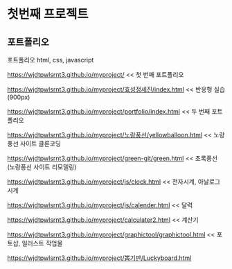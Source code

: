 # 첫번째 프로젝트

## 포트폴리오

포트폴리오
html, css, javascript

https://wjdtpwlsrnt3.github.io/myproject/ << 첫 번째 포트폴리오

https://wjdtpwlsrnt3.github.io/myproject/효성정세진/index.html << 반응형 실습(900px)

https://wjdtpwlsrnt3.github.io/myproject/portfolio/index.html << 두 번째 포트폴리오

https://wjdtpwlsrnt3.github.io/myproject/노랑풍선/yellowballoon.html << 노랑풍선 사이트 클론코딩

https://wjdtpwlsrnt3.github.io/myproject/green-git/green.html << 초록풍선 (노랑풍선 사이트 리모델링)

https://wjdtpwlsrnt3.github.io/myproject/js/clock.html << 전자시계, 아날로그시계

https://wjdtpwlsrnt3.github.io/myproject/js/calender.html << 달력

https://wjdtpwlsrnt3.github.io/myproject/calculater2.html << 계산기

https://wjdtpwlsrnt3.github.io/myproject/graphictool/graphictool.html << 포토샵, 일러스트 작업물

https://wjdtpwlsrnt3.github.io/myproject/뽑기판/Luckyboard.html